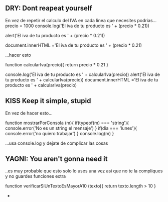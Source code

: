 ## DRY: Dont reapeat yourself
En vez de repetir el calculo del IVA en cada linea que necesites podrias...
precio = 1000
console.log('El iva de tu producto es ' + (precio * 0.21))

alert('El iva de tu producto es ' + (precio * 0.21))

document.innerHTML ='El iva de tu producto es ' + (precio * 0.21)

...hacer esto 

function calcularIva(precio){
    return precio * 0.21
}

console.log('El iva de tu producto es ' + calcularIva(precio))
alert('El iva de tu producto es ' + calcularIva(precio))
document.innerHTML ='El iva de tu producto es ' + calcularIva(precio)


## KISS Keep it simple, stupid

En vez de hacer esto...
<!-- m = mensaje -->
function mostrarPorConsola (m){
    <!-- Checkeo si el mensaje es un string -->
    if(typeof(m) === 'string'){
        console.error('No es un string el mensaje')
    }
    <!-- Checkeo que el dia es lunes -->
    if(dia === 'lunes'){
        console.error('no quiero trabajar')
    }
    <!-- El mensaje lo muestro por consola -->
    console.log(m)
}

...usa console.log y dejate de complicar las cosas


## YAGNI: You aren't gonna need it

..es muy probable que esto solo lo uses una vez asi que no te la compliques y no guardes funciones extra

function verificarSiUnTextoEsMayorA10 (texto){
    return texto.length > 10
}


+